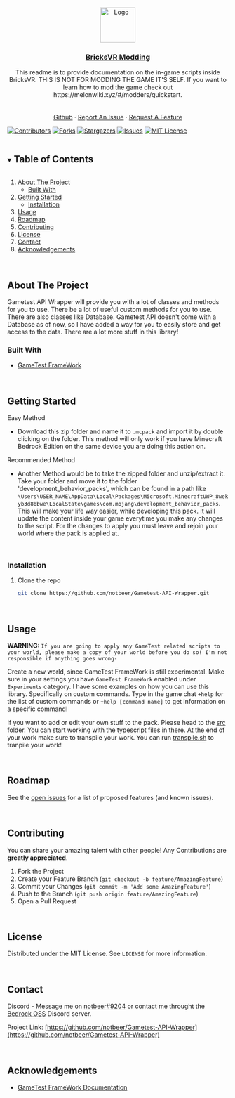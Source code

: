<!--
This README.md template was NOT orginally created by me(notbeer)! This is a fork of:
https://github.com/othneildrew/Best-README-Template
-->


<!-- PROJECT LOGO -->
<br />
<p align="center">
<a href="https://github.com/notbeer/Gametest-API-Wrapper">
    <img src="https://camo.githubusercontent.com/2cfb14ae080080e092ff1e37841ba04f7ee1ae6ac19be3503f995bf2e90c9479/68747470733a2f2f736372756d6f72672d776562736974652d70726f642e73332e616d617a6f6e6177732e636f6d2f64727570616c2f696e6c696e652d696d616765732f323031382d30392f556e6465727374616e64696e67253230616e642532304170706c79696e67253230536372756d2e706e67" alt="Logo" width="80" height="80">
  </a>
  <h3 align="center"><u>BricksVR Modding</u></h3>

  <p align="center">
    This readme is to provide documentation on the in-game scripts inside BricksVR. THIS IS NOT FOR MODDING THE GAME IT'S SELF. If you want to learn how to mod the game check out https://melonwiki.xyz/#/modders/quickstart.
    <br />
    <br />
    <br />
    <a href="https://github.com/BricksVR-Modding/BricksVR-Modding-Guide">Github</a>
    ·
    <a href="https://github.com/BricksVR-Modding/BricksVR-Modding-Guide/issues">Report An Issue</a>
    ·
    <a href="https://github.com/BricksVR-Modding/BricksVR-Modding-Guide/issues">Request A Feature</a>
  </p>
</p>

  [![Contributors][contributors-shield]][contributors-url]
  [![Forks][forks-shield]][forks-url]
  [![Stargazers][stars-shield]][stars-url]
  [![Issues][issues-shield]][issues-url]
  [![MIT License][license-shield]][license-url]

<!-- TABLE OF CONTENTS -->
<details open="open">
  <summary><h2 style="display: inline-block">Table of Contents</h2></summary>
  <ol>
    <li>
      <a href="#about-the-project">About The Project</a>
      <ul>
        <li><a href="#built-with">Built With</a></li>
      </ul>
    </li>
    <li>
      <a href="#getting-started">Getting Started</a>
      <ul>
        <li><a href="#installation">Installation</a></li>
      </ul>
    </li>
    <li><a href="#usage">Usage</a></li>
    <li><a href="#roadmap">Roadmap</a></li>
    <li><a href="#contributing">Contributing</a></li>
    <li><a href="#license">License</a></li>
    <li><a href="#contact">Contact</a></li>
    <li><a href="#acknowledgements">Acknowledgements</a></li>
  </ol>
</details>



<!-- ABOUT THE PROJECT -->
<br />

## About The Project

  Gametest API Wrapper will provide you with a lot of classes and methods for you to use. There be a lot of useful custom methods for you to use. There are also classes like Database. Gametest API doesn't come with a Database as of now, so I have added a way for you to easily store and get access to the data. There are a lot more stuff in this library!


### Built With

* [GameTest FrameWork](https://docs.microsoft.com/en-us/minecraft/creator/scriptapi/mojang-minecraft/mojang-minecraft)



<!-- GETTING STARTED -->
<br />

## Getting Started

Easy Method
* Download this zip folder and name it to `.mcpack` and import it by double clicking on the folder. This method will only work if you have Minecraft Bedrock Edition on the same device you are doing this action on.

Recommended Method
* Another Method would be to take the zipped folder and unzip/extract it. Take your folder and move it to the folder 'development_behavior_packs', which can be found in a path like `\Users\USER_NAME\AppData\Local\Packages\Microsoft.MinecraftUWP_8wekyb3d8bbwe\LocalState\games\com.mojang\development_behavior_packs`. This will make your life way easier, while developing this pack. It will update the content inside your game everytime you make any changes to the script. For the changes to apply you must leave and rejoin your world where the pack is applied at.

<br />

### Installation

1. Clone the repo
   ```sh
   git clone https://github.com/notbeer/Gametest-API-Wrapper.git
   ```
<br />

## Usage
<strong>WARNING: </strong>`If you are going to apply any GameTest related scripts to your world, please make a copy of your world before you do so! I'm not responsible if anything goes wrong-`


Create a new world, since GameTest FrameWork is still experimental. Make sure in your settings you have `GameTest FrameWork` enabled under `Experiments` category.
I have some examples on how you can use this library. Specifically on custom commands. Type in the game chat `+help` for the list of custom commands or `+help [command name]` to get information on a specific command!

If you want to add or edit your own stuff to the pack. Please head to the [src](https://github.com/notbeer/Gametest-API-Wrapper/tree/main/src) folder. You can start working with the typescript files in there. At the end of your work make sure to transpile your work. You can run [transpile.sh](https://github.com/notbeer/Gametest-API-Wrapper/blob/main/transpile.sh) to tranpile your work!

<!-- ROADMAP -->
<br />

## Roadmap

See the [open issues](https://github.com/notbeer/Gametest-API-Wrapper/issues) for a list of proposed features (and known issues).



<!-- CONTRIBUTING -->
<br />

## Contributing

You can share your amazing talent with other people! Any Contributions are **greatly appreciated**. 

1. Fork the Project
2. Create your Feature Branch (`git checkout -b feature/AmazingFeature`)
3. Commit your Changes (`git commit -m 'Add some AmazingFeature'`)
4. Push to the Branch (`git push origin feature/AmazingFeature`)
5. Open a Pull Request



<!-- LICENSE -->
<br />

## License

Distributed under the MIT License. See `LICENSE` for more information.



<!-- CONTACT -->
<br />

## Contact

Discord - Message me on [notbeer#9204](https://discordapp.com/users/606353040336748584/) or contact me throught the [Bedrock OSS](https://discord.gg/y4cnaJ9E9C) Discord server.

Project Link: [https://github.com/notbeer/Gametest-API-Wrapper](https://github.com/notbeer/Gametest-API-Wrapper)

<br />

## Acknowledgements

* [GameTest FrameWork Documentation](https://docs.microsoft.com/en-us/minecraft/creator/scriptapi/mojang-minecraft/mojang-minecraft)


[contributors-shield]: https://img.shields.io/github/contributors/BricksVR-Modding/BricksVR-Modding-Guide.svg?style=for-the-badge
[contributors-url]: https://github.com/BricksVR-Modding/BricksVR-Modding-Guide/graphs/contributors
[forks-shield]: https://img.shields.io/github/forks/BricksVR-Modding/BricksVR-Modding-Guide.svg?style=for-the-badge
[forks-url]: https://github.com/https://github.com/BricksVR-Modding/BricksVR-Modding-Guide/network/members
[stars-shield]: https://img.shields.io/github/stars/BricksVR-Modding/BricksVR-Modding-Guide.svg?style=for-the-badge
[stars-url]: https://github.com/BricksVR-Modding/BricksVR-Modding-Guide/stargazers
[issues-shield]: https://img.shields.io/github/issues/BricksVR-Modding/BricksVR-Modding-Guide.svg?style=for-the-badge
[issues-url]: https://github.com/BricksVR-Modding/BricksVR-Modding-Guide
[license-shield]: https://img.shields.io/github/license/BricksVR-Modding/BricksVR-Modding-Guide.svg?style=for-the-badge
[license-url]: https://github.com/BricksVR-Modding/BricksVR-Modding-Guide/blob/main/LICENSE.txt
